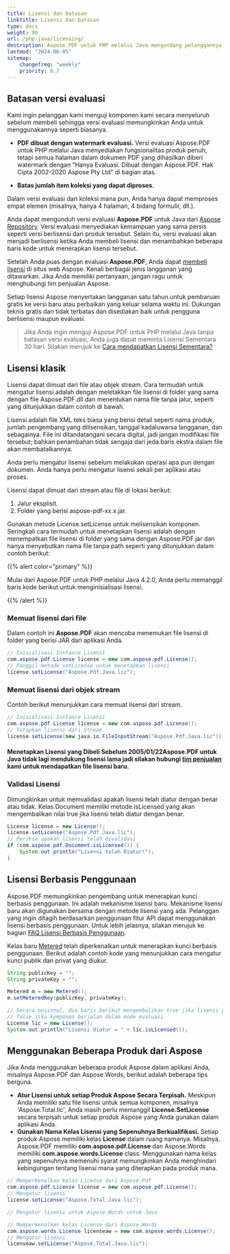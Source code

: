 ```yaml
---
title: Lisensi dan batasan
linktitle: Lisensi dan batasan
type: docs
weight: 90
url: /php-java/licensing/
description: Aspose.PDF untuk PHP melalui Java mengundang pelanggannya untuk mendapatkan lisensi Klasik dan Lisensi Meteran. Serta menggunakan lisensi terbatas untuk lebih mengeksplorasi produk.
lastmod: "2024-06-05"
sitemap:
    changefreq: "weekly"
    priority: 0.7
---
```


## Batasan versi evaluasi

Kami ingin pelanggan kami menguji komponen kami secara menyeluruh sebelum membeli sehingga versi evaluasi memungkinkan Anda untuk menggunakannya seperti biasanya.

- **PDF dibuat dengan watermark evaluasi.** Versi evaluasi Aspose.PDF untuk PHP melalui Java menyediakan fungsionalitas produk penuh, tetapi semua halaman dalam dokumen PDF yang dihasilkan diberi watermark dengan "Hanya Evaluasi. Dibuat dengan Aspose.PDF. Hak Cipta 2002-2020 Aspose Pty Ltd" di bagian atas.

- **Batas jumlah item koleksi yang dapat diproses.**

Dalam versi evaluasi dari koleksi mana pun, Anda hanya dapat memproses empat elemen (misalnya, hanya 4 halaman, 4 bidang formulir, dll.).

Anda dapat mengunduh versi evaluasi **Aspose.PDF** untuk Java dari [Aspose Repository](https://repository.aspose.com/webapp/#/artifacts/browse/tree/General/repo/com/aspose/aspose-pdf). Versi evaluasi menyediakan kemampuan yang sama persis seperti versi berlisensi dari produk tersebut. Selain itu, versi evaluasi akan menjadi berlisensi ketika Anda membeli lisensi dan menambahkan beberapa baris kode untuk menerapkan lisensi tersebut.

Setelah Anda puas dengan evaluasi **Aspose.PDF**, Anda dapat [membeli lisensi](https://purchase.aspose.com/) di situs web Aspose. Kenali berbagai jenis langganan yang ditawarkan. Jika Anda memiliki pertanyaan, jangan ragu untuk menghubungi tim penjualan Aspose.

Setiap lisensi Aspose menyertakan langganan satu tahun untuk pembaruan gratis ke versi baru atau perbaikan yang keluar selama waktu ini. Dukungan teknis gratis dan tidak terbatas dan disediakan baik untuk pengguna berlisensi maupun evaluasi.

>Jika Anda ingin menguji Aspose.PDF untuk PHP melalui Java tanpa batasan versi evaluasi, Anda juga dapat meminta Lisensi Sementara 30 hari.
 Silakan merujuk ke [Cara mendapatkan Lisensi Sementara?](https://purchase.aspose.com/temporary-license)

## Lisensi klasik

Lisensi dapat dimuat dari file atau objek stream. Cara termudah untuk mengatur lisensi adalah dengan meletakkan file lisensi di folder yang sama dengan file Aspose.PDF.dll dan menentukan nama file tanpa jalur, seperti yang ditunjukkan dalam contoh di bawah.

Lisensi adalah file XML teks biasa yang berisi detail seperti nama produk, jumlah pengembang yang dilisensikan, tanggal kadaluwarsa langganan, dan sebagainya. File ini ditandatangani secara digital, jadi jangan modifikasi file tersebut; bahkan penambahan tidak sengaja dari jeda baris ekstra dalam file akan membatalkannya.

Anda perlu mengatur lisensi sebelum melakukan operasi apa pun dengan dokumen. Anda hanya perlu mengatur lisensi sekali per aplikasi atau proses.

Lisensi dapat dimuat dari stream atau file di lokasi berikut:

1. Jalur eksplisit.
1. Folder yang berisi aspose-pdf-xx.x.jar.

Gunakan metode License.setLicense untuk melisensikan komponen. Seringkali cara termudah untuk menetapkan lisensi adalah dengan menempatkan file lisensi di folder yang sama dengan Aspose.PDF.jar dan hanya menyebutkan nama file tanpa path seperti yang ditunjukkan dalam contoh berikut:

{{% alert color="primary" %}}

Mulai dari Aspose.PDF untuk PHP melalui Java 4.2.0, Anda perlu memanggil baris kode berikut untuk menginisialisasi lisensi.

{{% /alert %}}

### Memuat lisensi dari file

Dalam contoh ini **Aspose.PDF** akan mencoba menemukan file lisensi di folder yang berisi JAR dari aplikasi Anda.

```java
// Inisialisasi Instance Lisensi
com.aspose.pdf.License license = new com.aspose.pdf.License();
// Panggil metode setLicense untuk menetapkan lisensi
license.setLicense("Aspose.Pdf.Java.lic");
```
### Memuat lisensi dari objek stream

Contoh berikut menunjukkan cara memuat lisensi dari stream.

```java
// Inisialisasi Instance Lisensi
com.aspose.pdf.License license = new com.aspose.pdf.License();
// Tetapkan lisensi dari Stream
license.setLicense(new java.io.FileInputStream("Aspose.Pdf.Java.lic"));
```

#### Menetapkan Lisensi yang Dibeli Sebelum 2005/01/22**Aspose.PDF** untuk Java tidak lagi mendukung lisensi lama jadi silakan hubungi [tim penjualan](https://company.aspose.com/contact) kami untuk mendapatkan file lisensi baru.

### Validasi Lisensi

Dimungkinkan untuk memvalidasi apakah lisensi telah diatur dengan benar atau tidak. Kelas Document memiliki metode isLicensed yang akan mengembalikan nilai true jika lisensi telah diatur dengan benar.

```java
License license = new License();
license.setLicense("Aspose.Pdf.Java.lic");
// Periksa apakah lisensi telah divalidasi
if (com.aspose.pdf.Document.isLicensed()) {
    System.out.println("Lisensi telah Diatur!");
}
```
## Lisensi Berbasis Penggunaan

Aspose.PDF memungkinkan pengembang untuk menerapkan kunci berbasis penggunaan. Ini adalah mekanisme lisensi baru. Mekanisme lisensi baru akan digunakan bersama dengan metode lisensi yang ada. Pelanggan yang ingin ditagih berdasarkan penggunaan fitur API dapat menggunakan lisensi berbasis penggunaan. Untuk lebih jelasnya, silakan merujuk ke bagian [FAQ Lisensi Berbasis Penggunaan](https://purchase.aspose.com/faqs/licensing/metered).

Kelas baru [Metered](https://reference.aspose.com/pdf/java/com.aspose.pdf/Metered) telah diperkenalkan untuk menerapkan kunci berbasis penggunaan.
 Berikut adalah contoh kode yang menunjukkan cara mengatur kunci publik dan privat yang diukur.

```java
String publicKey = "";
String privateKey = "";

Metered m = new Metered();
m.setMeteredKey(publicKey, privateKey);

// Secara opsional, dua baris berikut mengembalikan true jika lisensi yang valid telah diterapkan;
// false jika komponen berjalan dalam mode evaluasi.
License lic = new License();
System.out.println("Lisensi diatur = " + lic.isLicensed());
```
## Menggunakan Beberapa Produk dari Aspose

Jika Anda menggunakan beberapa produk Aspose dalam aplikasi Anda, misalnya Aspose.PDF dan Aspose.Words, berikut adalah beberapa tips berguna.

- **Atur Lisensi untuk setiap Produk Aspose Secara Terpisah.** Meskipun Anda memiliki satu file lisensi untuk semua komponen, misalnya 'Aspose.Total.lic', Anda masih perlu memanggil **License.SetLicense** secara terpisah untuk setiap produk Aspose yang Anda gunakan dalam aplikasi Anda.
- **Gunakan Nama Kelas Lisensi yang Sepenuhnya Berkualifikasi.** Setiap produk Aspose memiliki kelas **License** dalam ruang namanya. Misalnya, Aspose.PDF memiliki **com.aspose.pdf.License** dan Aspose.Words memiliki **com.aspose.words.License** class. Menggunakan nama kelas yang sepenuhnya memenuhi syarat memungkinkan Anda menghindari kebingungan tentang lisensi mana yang diterapkan pada produk mana.

```java
// Memperkenalkan kelas License dari Aspose.Pdf
com.aspose.pdf.License license = new com.aspose.pdf.License();
// Mengatur lisensi
license.setLicense("Aspose.Total.Java.lic");

// Mengatur lisensi untuk Aspose.Words untuk Java

// Memperkenalkan kelas License dari Aspose.Words
com.aspose.words.License licenseaw = new com.aspose.words.License();
// Mengatur lisensi
licenseaw.setLicense("Aspose.Total.Java.lic");
```